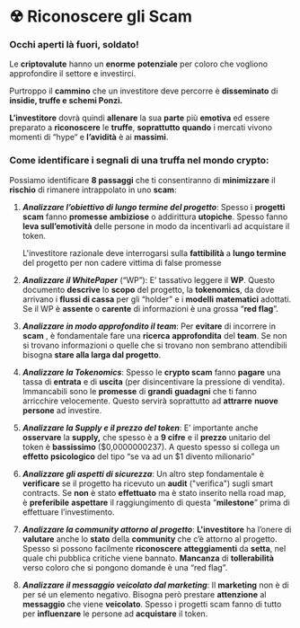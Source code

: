 # ☢ Riconoscere gli Scam

### Occhi aperti là fuori, soldato!

Le **criptovalute** hanno un **enorme** **potenziale** per coloro che vogliono approfondire il settore e investirci.&#x20;

Purtroppo il **cammino** che un investitore deve percorre è **disseminato** di **insidie, truffe e schemi Ponzi.**&#x20;

**L’investitore** dovrà quindi **allenare** la sua **parte** più **emotiva** ed essere preparato a **riconoscere** le **truffe**, **soprattutto** **quando** i mercati vivono momenti di “hype“ e **l’avidità** è ai **massimi**.

### Come identificare i segnali di una truffa nel mondo crypto:

Possiamo identificare **8 passaggi** che ti consentiranno di **minimizzare** il **rischio** di rimanere intrappolato in uno **scam**:

1.  _**Analizzare l’obiettivo di lungo termine del progetto**_: Spesso i **progetti** **scam** fanno **promesse** **ambiziose** o addirittura **utopiche**. Spesso fanno **leva sull’emotività** delle persone in modo da incentivarli ad acquistare il token.&#x20;

    L'investitore razionale deve interrogarsi sulla **fattibilità** a **lungo termine** del progetto per non cadere vittima di false promesse
2. _**Analizzare il WhitePaper**_ (“WP”): E’ tassativo leggere il **WP**. Questo documento **descrive** lo **scopo** del progetto, la **tokenomics**, da dove arrivano i **flussi di cassa** per gli “holder” e i **modelli** **matematici** adottati. Se il WP è **assente** o **carente** di informazioni è una grossa “**red flag**”.
3. _**Analizzare in modo approfondito il team**_: Per **evitare** di incorrere in **scam** , è fondamentale fare una **ricerca** **approfondita** del **team**. Se non si trovano informazioni o quelle che si trovano non sembrano attendibili bisogna **stare alla larga dal progetto**.
4. _**Analizzare la Tokenomics**_: Spesso le **crypto scam** fanno **pagare** una tassa di **entrata** e di **uscita** (per disincentivare la pressione di vendita). Immancabili sono le **promesse** di **grandi** **guadagni** che ti fanno arricchire velocemente. Questo servirà soprattutto ad **attrarre** **nuove** **persone** ad investire.
5. _**Analizzare la Supply e il prezzo del token**_: E’ importante anche **osservare** la **supply,** che spesso è a **9 cifre** e il **prezzo** unitario del token è **bassissimo** ($0,0000000237). A questo spesso si collega un **effetto** **psicologico** del tipo “se va ad un $1 divento milionario”
6. _**Analizzare gli aspetti di sicurezza**_: Un altro step fondamentale è **verificare** se il progetto ha ricevuto un **audit** ("verifica") sugli smart contracts. Se **non** è stato **effettuato** ma è stato inserito nella road map, è **preferibile** **aspettare** il raggiungimento di questa “**milestone**” prima di effettuare l’investimento.
7. _**Analizzare la community attorno al progetto**_: **L'investitore** ha l’onere di **valutare** anche lo **stato** della **community** che c’è attorno al progetto. Spesso si possono facilmente **riconoscere** **atteggiamenti** da **setta**, nel quale chi pubblica critiche viene bannato. **Mancanza** di **tollerabilità** verso coloro che si pongono domande è una “red flag”.
8. _**Analizzare il messaggio veicolato dal marketing**_: Il **marketing** non è di per sé un elemento negativo. Bisogna però prestare **attenzione** al **messaggio** che viene **veicolato**. Spesso i progetti scam fanno di tutto per **influenzare** le persone ad **acquistare** il token.

